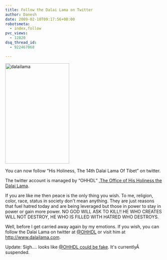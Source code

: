 ```yaml
---
title: Follow the Dalai Lama on Twitter
author: Danesh
date: 2009-02-10T09:17:56+00:00
robotsmeta:
  - index,follow
pvc_views:
  - 12820
dsq_thread_id:
  - 922467068

---
```

<img loading="lazy" class="alignnone size-full wp-image-1248" title="dalailama" src="/wp-content/uploads/2009/02/dalailama.jpg" alt="dalailama" width="204" height="320" />

You can now follow &#8220;His Holiness, The 14th Dalai Lama Of Tibet&#8221; on twitter.

The twitter account is managed by &#8220;OHHDL&#8221; ,[The Office of His Holiness the Dalai Lama][1].

If you are like me then peace is the only thing you wish. To me, religion, color, race, status in society don't mean anything. They are just reasons that fuel hatred today and are being leveraged but those in power to stay in power or gain more power. NO GOD WILL ASK TO KILL!! HE WHO CREATES WILL NOT DESTROY, HE WHO IS FILLED WITH HATRED WHO DESTROYS.

Well, before I get carried away again by my emotions. If you wish, you can follow the Dalai Lama on twitter at [@OHHDL][2] or visit him at <http://www.dalailama.com>.

Update: Sigh&#8230;. looks like [@OHHDL could be fake][3]. It's currentlyÂ  suspended.

 [1]: http://www.dalailama.com/page.9.htm
 [2]: http://twitter.com/OHHDL
 [3]: http://missinformationblog.blogspot.com/
